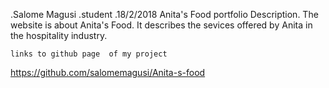 .Salome Magusi .student .18/2/2018 Anita's Food portfolio Description. The website is about Anita's Food. It describes the sevices offered by Anita in the hospitality industry.

    links to github page  of my project
https://github.com/salomemagusi/Anita-s-food
